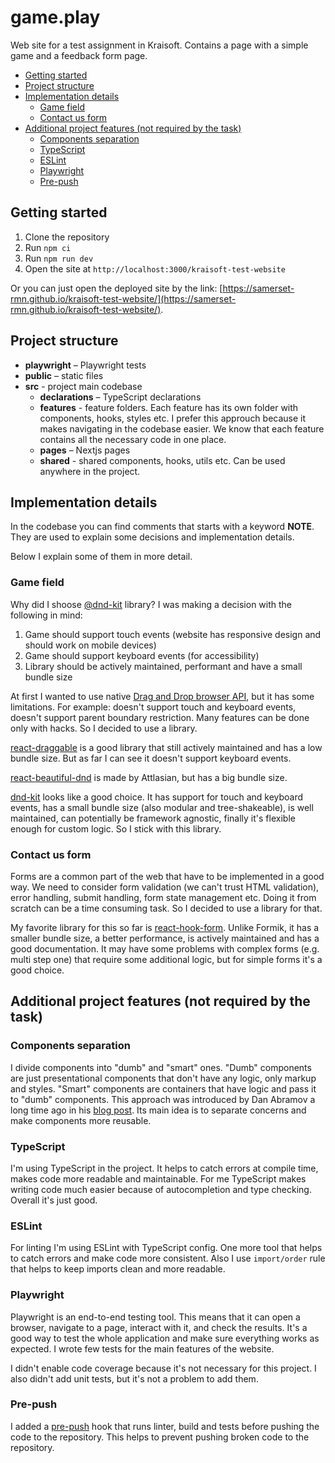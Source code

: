 # game.play

Web site for a test assignment in Kraisoft. Contains a page with a simple game and a feedback form page.

- [Getting started](#getting-started)
- [Project structure](#project-structure)
- [Implementation details](#implementation-details)
  - [Game field](#game-field)
  - [Contact us form](#contact-us-form)
- [Additional project features (not required by the task)](#additional-project-features-not-required-by-the-task)
  - [Components separation](#components-separation)
  - [TypeScript](#typescript)
  - [ESLint](#eslint)
  - [Playwright](#playwright)
  - [Pre-push](#pre-push)

## Getting started

1. Clone the repository
2. Run `npm ci`
3. Run `npm run dev`
4. Open the site at `http://localhost:3000/kraisoft-test-website`

Or you can just open the deployed site by the link: [https://samerset-rmn.github.io/kraisoft-test-website/](https://samerset-rmn.github.io/kraisoft-test-website/).

## Project structure

* **playwright** – Playwright tests
* **public** – static files
* **src** - project main codebase
  * **declarations** – TypeScript declarations
  * **features** - feature folders. Each feature has its own folder with components, hooks, styles etc. I prefer this approuch because it makes navigating in the codebase easier. We know that each feature contains all the necessary code in one place.
  * **pages** – Nextjs pages
  * **shared** - shared components, hooks, utils etc. Can be used anywhere in the project.

## Implementation details

In the codebase you can find comments that starts with a keyword **NOTE**. They are used to explain some decisions and implementation details.

Below I explain some of them in more detail.

### Game field

Why did I shoose [@dnd-kit](https://github.com/clauderic/dnd-kit) library? I was making a decision with the following in mind:

1. Game should support touch events (website has responsive design and should work on mobile devices)
2. Game should support keyboard events (for accessibility)
3. Library should be actively maintained, performant and have a small bundle size
 
At first I wanted to use native [Drag and Drop browser API](https://developer.mozilla.org/en-US/docs/Web/API/HTML_Drag_and_Drop_API), but it has some limitations. For example: doesn't support touch and keyboard events, doesn't support parent boundary restriction. Many features can be done only with hacks. So I decided to use a library.
 
[react-draggable](https://github.com/react-grid-layout/react-draggable?tab=readme-ov-file) is a good library that still actively maintained and has a low bundle size. But as far I can see it doesn't support keyboard events.
 
[react-beautiful-dnd](https://github.com/atlassian/react-beautiful-dnd) is made by Attlasian, but has a big bundle size.
 
[dnd-kit](https://github.com/clauderic/dnd-kit) looks like a good choice. It has support for touch and keyboard events, has a small bundle size (also modular and tree-shakeable), is well maintained, can potentially be framework agnostic, finally it's flexible enough for custom logic. So I stick with this library.

### Contact us form

Forms are a common part of the web that have to be implemented in a good way. We need to consider form validation (we can't trust HTML validation), error handling, submit handling, form state management etc. Doing it from scratch can be a time consuming task. So I decided to use a library for that.

My favorite library for this so far is [react-hook-form](https://react-hook-form.com/). Unlike Formik, it has a smaller bundle size, a better performance, is actively maintained and has a good documentation. It may have some problems with complex forms (e.g. multi step one) that require some additional logic, but for simple forms it's a good choice.

## Additional project features (not required by the task)

### Components separation

I divide components into "dumb" and "smart" ones. "Dumb" components are just presentational components that don't have any logic, only markup and styles. "Smart" components are containers that have logic and pass it to "dumb" components. This approach was introduced by Dan Abramov a long time ago in his [blog post](https://medium.com/@dan_abramov/smart-and-dumb-components-7ca2f9a7c7d0). Its main idea is to separate concerns and make components more reusable.

### TypeScript

I'm using TypeScript in the project. It helps to catch errors at compile time, makes code more readable and maintainable. For me TypeScript makes writing code much easier because of autocompletion and type checking. Overall it's just good.

### ESLint

For linting I'm using ESLint with TypeScript config. One more tool that helps to catch errors and make code more consistent. Also I use `import/order` rule that helps to keep imports clean and more readable.

### Playwright

Playwright is an end-to-end testing tool. This means that it can open a browser, navigate to a page, interact with it, and check the results. It's a good way to test the whole application and make sure everything works as expected. I wrote few tests for the main features of the website. 

I didn't enable code coverage because it's not necessary for this project. I also didn't add unit tests, but it's not a problem to add them.

### Pre-push

I added a [pre-push](https://github.com/dflourusso/pre-push) hook that runs linter, build and tests before pushing the code to the repository. This helps to prevent pushing broken code to the repository.